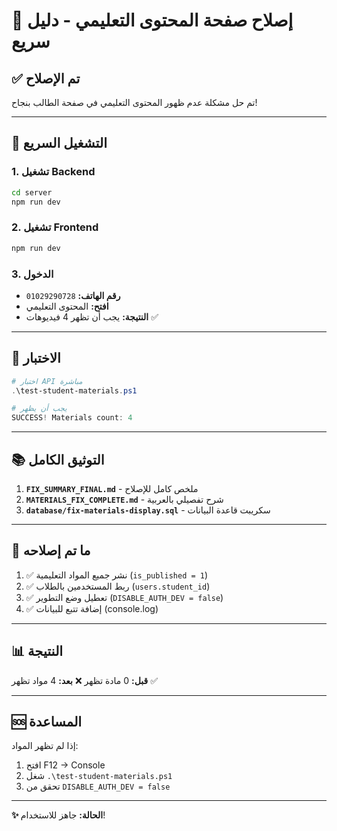 # 🎯 إصلاح صفحة المحتوى التعليمي - دليل سريع

## ✅ تم الإصلاح

تم حل مشكلة عدم ظهور المحتوى التعليمي في صفحة الطالب بنجاح!

---

## 🚀 التشغيل السريع

### 1. تشغيل Backend
```bash
cd server
npm run dev
```

### 2. تشغيل Frontend
```bash
npm run dev
```

### 3. الدخول
- **رقم الهاتف:** `01029290728`
- **افتح:** المحتوى التعليمي
- **النتيجة:** يجب أن تظهر 4 فيديوهات ✅

---

## 🧪 الاختبار

```powershell
# اختبار API مباشرة
.\test-student-materials.ps1

# يجب أن يظهر
SUCCESS! Materials count: 4
```

---

## 📚 التوثيق الكامل

1. **`FIX_SUMMARY_FINAL.md`** - ملخص كامل للإصلاح
2. **`MATERIALS_FIX_COMPLETE.md`** - شرح تفصيلي بالعربية
3. **`database/fix-materials-display.sql`** - سكريبت قاعدة البيانات

---

## 🔧 ما تم إصلاحه

1. ✅ نشر جميع المواد التعليمية (`is_published = 1`)
2. ✅ ربط المستخدمين بالطلاب (`users.student_id`)
3. ✅ تعطيل وضع التطوير (`DISABLE_AUTH_DEV = false`)
4. ✅ إضافة تتبع للبيانات (console.log)

---

## 📊 النتيجة

**قبل:** 0 مادة تظهر ❌
**بعد:** 4 مواد تظهر ✅

---

## 🆘 المساعدة

إذا لم تظهر المواد:
1. افتح F12 → Console
2. شغل `.\test-student-materials.ps1`
3. تحقق من `DISABLE_AUTH_DEV = false`

---

**✨ الحالة:** جاهز للاستخدام!
